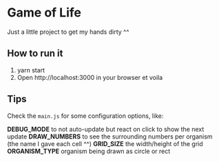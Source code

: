 # Game of Life

Just a little project to get my hands dirty ^^

## How to run it

1. yarn start
2. Open http://localhost:3000 in your browser et voila

## Tips

Check the `main.js` for some configuration options, like:

**DEBUG_MODE** to not auto-update but react on click to show the next update
**DRAW_NUMBERS** to see the surrounding numbers per organism (the name I gave each cell ^^)
**GRID_SIZE** the width/height of the grid
**ORGANISM_TYPE** organism being drawn as circle or rect

